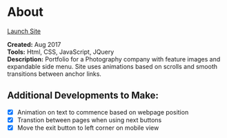 # About
[Launch Site](https://m-brett.github.io/Websites/Photo_portfolio/index.html)

**Created:** Aug 2017</br>
**Tools:** Html, CSS, JavaScript, JQuery</br>
**Description:** Portfolio for a Photography company with feature images and expandable side menu. Site uses animations based on scrolls and smooth transitions between anchor links. 


## Additional Developments to Make:

- [x] Animation on text to commence based on webpage position
- [x] Transtion between pages when using next buttons
- [x] Move the exit button to left corner on mobile view

